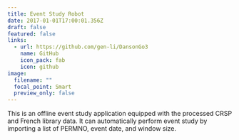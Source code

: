 ```yaml
---
title: Event Study Robot
date: 2017-01-01T17:00:01.356Z
draft: false
featured: false
links:
  - url: https://github.com/gen-li/DansonGo3
    name: GitHub
    icon_pack: fab
    icon: github
image:
  filename: ""
  focal_point: Smart
  preview_only: false
---
```

This is an offline event study application equipped with the processed CRSP and French library data. It can automatically perform event study by importing a list of PERMNO, event date, and window size.